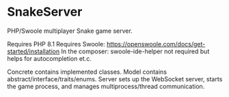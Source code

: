 # SnakeServer
PHP/Swoole multiplayer Snake game server.

Requires PHP 8.1
Requires Swoole: https://openswoole.com/docs/get-started/installation
In the composer: swoole-ide-helper not required but helps for autocompletion et.c.

Concrete contains implemented classes.
Model contains abstract/interface/traits/enums.
Server sets up the WebSocket server, starts the game process, and manages multiprocess/thread communication.
